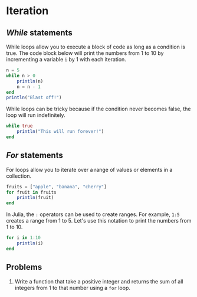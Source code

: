# Iteration

## *While* statements
While loops allow you to execute a block of code as long as a condition is true.
The code block below will print the numbers from 1 to 10 by incrementing a variable `i` by 1 with each iteration.

```julia
n = 5
while n > 0
    println(n)
    n = n - 1
end
println("Blast off!")
```

While loops can be tricky because if the condition never becomes false, the loop will run indefinitely.
```julia
while true
    println("This will run forever!")
end
```


## *For* statements
For loops allow you to iterate over a range of values or elements in a collection.
```julia
fruits = ["apple", "banana", "cherry"]
for fruit in fruits
    println(fruit)
end
```

In Julia, the `:` operators can be used to create ranges.
For example, `1:5` creates a range from 1 to 5.
Let's use this notation to print the numbers from 1 to 10.

```julia
for i in 1:10
    println(i)
end
```


## Problems
1. Write a function that take a positive integer and returns the sum of all integers from 1 to that number using a `for` loop.
